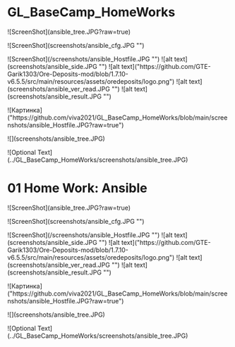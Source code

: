 # GL_BaseCamp_HomeWorks

<!DOCTYPE html>
<html>
<body>
 <p>![ScreenShot](ansible_tree.JPG?raw=true)</p>
<p>![ScreenShot](screenshots/ansible_cfg.JPG "")</p>
![ScreenShot](/screenshots/ansible_Hostfile.JPG "")
![alt text](screenshots/ansible_side.JPG "")
![alt text]("https://github.com/GTE-Garik1303/Ore-Deposits-mod/blob/1.7.10-v6.5.5/src/main/resources/assets/oredeposits/logo.png")
![alt text](screenshots/ansible_ver_read.JPG "")
![alt text](screenshots/ansible_result.JPG "")
<p>![Картинка]("https://github.com/viva2021/GL_BaseCamp_HomeWorks/blob/main/screenshots/ansible_Hostfile.JPG?raw=true")</p>
![](screenshots/ansible_tree.JPG)
<p>![Optional Text](../GL_BaseCamp_HomeWorks/screenshots/ansible_tree.JPG)</p>
<h1>01 Home Work: Ansible</h1>
<p></p>
<p>![ScreenShot](ansible_tree.JPG?raw=true)</p>
<p>![ScreenShot](screenshots/ansible_cfg.JPG "")</p>
![ScreenShot](/screenshots/ansible_Hostfile.JPG "")
![alt text](screenshots/ansible_side.JPG "")
![alt text]("https://github.com/GTE-Garik1303/Ore-Deposits-mod/blob/1.7.10-v6.5.5/src/main/resources/assets/oredeposits/logo.png")
![alt text](screenshots/ansible_ver_read.JPG "")
![alt text](screenshots/ansible_result.JPG "")
<p>![Картинка]("https://github.com/viva2021/GL_BaseCamp_HomeWorks/blob/main/screenshots/ansible_Hostfile.JPG?raw=true")</p>
![](screenshots/ansible_tree.JPG)
<p>![Optional Text](../GL_BaseCamp_HomeWorks/screenshots/ansible_tree.JPG)</p>
</body>
</html>
